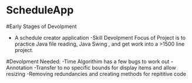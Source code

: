 # ScheduleApp
#Early Stages of Devolpment
- A schedule creator application
-Skill Devolpment Focus of Project is to practice Java file reading, Java Swing , and get work into a >1500 line project.

#Devolpment Needed:
-Time Algorithim has a few bugs to work out
-Annotation
-Transfer to no specific bounds for display items and allow resizing
-Removing redundancies and creating methods for repititive code


